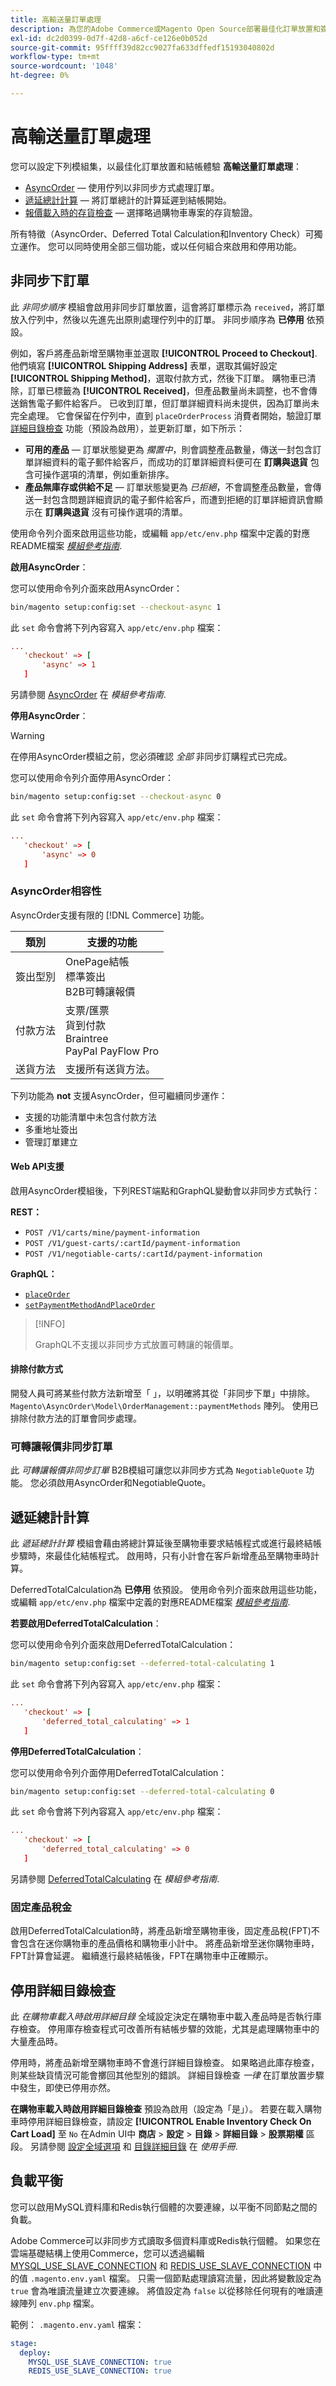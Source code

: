 ```yaml
---
title: 高輸送量訂單處理
description: 為您的Adobe Commerce或Magento Open Source部署最佳化訂單放置和簽出體驗。
exl-id: dc2d0399-0d7f-42d8-a6cf-ce126e0b052d
source-git-commit: 95ffff39d82cc9027fa633dffedf15193040802d
workflow-type: tm+mt
source-wordcount: '1048'
ht-degree: 0%

---
```


# 高輸送量訂單處理

您可以設定下列模組集，以最佳化訂單放置和結帳體驗 **高輸送量訂單處理**：

- [AsyncOrder](#asynchronous-order-placement) — 使用佇列以非同步方式處理訂單。
- [遞延總計計算](#deferred-total-calculation) — 將訂單總計的計算延遲到結帳開始。
- [報價載入時的存貨檢查](#disable-inventory-check) — 選擇略過購物車專案的存貨驗證。

所有特徵（AsyncOrder、Deferred Total Calculation和Inventory Check）可獨立運作。 您可以同時使用全部三個功能，或以任何組合來啟用和停用功能。

## 非同步下訂單

此 _非同步順序_ 模組會啟用非同步訂單放置，這會將訂單標示為 `received`，將訂單放入佇列中，然後以先進先出原則處理佇列中的訂單。 非同步順序為 **已停用** 依預設。

例如，客戶將產品新增至購物車並選取 **[!UICONTROL Proceed to Checkout]**. 他們填寫 **[!UICONTROL Shipping Address]** 表單，選取其偏好設定 **[!UICONTROL Shipping Method]**，選取付款方式，然後下訂單。 購物車已清除，訂單已標籤為 **[!UICONTROL Received]**，但產品數量尚未調整，也不會傳送銷售電子郵件給客戶。 已收到訂單，但訂單詳細資料尚未提供，因為訂單尚未完全處理。 它會保留在佇列中，直到 `placeOrderProcess` 消費者開始，驗證訂單 [詳細目錄檢查](#disable-inventory-check) 功能（預設為啟用），並更新訂單，如下所示：

- **可用的產品** — 訂單狀態變更為 _擱置中_，則會調整產品數量，傳送一封包含訂單詳細資料的電子郵件給客戶，而成功的訂單詳細資料便可在 **訂購與退貨** 包含可操作選項的清單，例如重新排序。
- **產品無庫存或供給不足** — 訂單狀態變更為 _已拒絕_，不會調整產品數量，會傳送一封包含問題詳細資訊的電子郵件給客戶，而遭到拒絕的訂單詳細資訊會顯示在 **訂購與退貨** 沒有可操作選項的清單。

使用命令列介面來啟用這些功能，或編輯 `app/etc/env.php` 檔案中定義的對應README檔案 [_模組參考指南_][mrg].

**啟用AsyncOrder**：

您可以使用命令列介面來啟用AsyncOrder：

```bash
bin/magento setup:config:set --checkout-async 1
```

此 `set` 命令會將下列內容寫入 `app/etc/env.php` 檔案：

```conf
...
   'checkout' => [
       'async' => 1
   ]
```

另請參閱 [AsyncOrder] 在 _模組參考指南_.

**停用AsyncOrder**：

>[!WARNING]
>
>在停用AsyncOrder模組之前，您必須確認 _全部_ 非同步訂購程式已完成。

您可以使用命令列介面停用AsyncOrder：

```bash
bin/magento setup:config:set --checkout-async 0
```

此 `set` 命令會將下列內容寫入 `app/etc/env.php` 檔案：

```conf
...
   'checkout' => [
       'async' => 0
   ]
```

### AsyncOrder相容性

AsyncOrder支援有限的 [!DNL Commerce] 功能。

| 類別 | 支援的功能 |
|------------------|--------------------------------------------------------------------------|
| 簽出型別 | OnePage結帳<br>標準簽出<br>B2B可轉讓報價 |
| 付款方法 | 支票/匯票<br>貨到付款<br>Braintree<br>PayPal PayFlow Pro |
| 送貨方法 | 支援所有送貨方法。 |

下列功能為 **not** 支援AsyncOrder，但可繼續同步運作：

- 支援的功能清單中未包含付款方法
- 多重地址簽出
- 管理訂單建立

#### Web API支援

啟用AsyncOrder模組後，下列REST端點和GraphQL變動會以非同步方式執行：

**REST：**

- `POST /V1/carts/mine/payment-information`
- `POST /V1/guest-carts/:cartId/payment-information`
- `POST /V1/negotiable-carts/:cartId/payment-information`

**GraphQL：**

- [`placeOrder`](https://devdocs.magento.com/guides/v2.4/graphql/mutations/place-order.html)
- [`setPaymentMethodAndPlaceOrder`](https://devdocs.magento.com/guides/v2.4/graphql/mutations/set-payment-place-order.html)

>[!INFO]
>
>GraphQL不支援以非同步方式放置可轉讓的報價單。

#### 排除付款方式

開發人員可將某些付款方法新增至「 」，以明確將其從「非同步下單」中排除。 `Magento\AsyncOrder\Model\OrderManagement::paymentMethods` 陣列。 使用已排除付款方法的訂單會同步處理。

### 可轉讓報價非同步訂單

此 _可轉讓報價非同步訂單_ B2B模組可讓您以非同步方式為 `NegotiableQuote` 功能。 您必須啟用AsyncOrder和NegotiableQuote。

## 遞延總計計算

此 _遞延總計計算_ 模組會藉由將總計算延後至購物車要求結帳程式或進行最終結帳步驟時，來最佳化結帳程式。 啟用時，只有小計會在客戶新增產品至購物車時計算。

DeferredTotalCalculation為 **已停用** 依預設。 使用命令列介面來啟用這些功能，或編輯 `app/etc/env.php` 檔案中定義的對應README檔案 [_模組參考指南_][mrg].

**若要啟用DeferredTotalCalculation**：

您可以使用命令列介面來啟用DeferredTotalCalculation：

```bash
bin/magento setup:config:set --deferred-total-calculating 1
```

此 `set` 命令會將下列內容寫入 `app/etc/env.php` 檔案：

```conf
...
   'checkout' => [
       'deferred_total_calculating' => 1
   ]
```

**停用DeferredTotalCalculation**：

您可以使用命令列介面停用DeferredTotalCalculation：

```bash
bin/magento setup:config:set --deferred-total-calculating 0
```

此 `set` 命令會將下列內容寫入 `app/etc/env.php` 檔案：

```conf
...
   'checkout' => [
       'deferred_total_calculating' => 0
   ]
```

另請參閱 [DeferredTotalCalculating] 在 _模組參考指南_.

### 固定產品稅金

啟用DeferredTotalCalculation時，將產品新增至購物車後，固定產品稅(FPT)不會包含在迷你購物車的產品價格和購物車小計中。 將產品新增至迷你購物車時，FPT計算會延遲。 繼續進行最終結帳後，FPT在購物車中正確顯示。

## 停用詳細目錄檢查

此 _在購物車載入時啟用詳細目錄_ 全域設定決定在購物車中載入產品時是否執行庫存檢查。 停用庫存檢查程式可改善所有結帳步驟的效能，尤其是處理購物車中的大量產品時。

停用時，將產品新增至購物車時不會進行詳細目錄檢查。 如果略過此庫存檢查，則某些缺貨情況可能會擲回其他型別的錯誤。 詳細目錄檢查 _一律_ 在訂單放置步驟中發生，即使已停用亦然。

**在購物車載入時啟用詳細目錄檢查** 預設為啟用（設定為「是」）。 若要在載入購物車時停用詳細目錄檢查，請設定 **[!UICONTROL Enable Inventory Check On Cart Load]** 至 `No` 在Admin UI中 **商店** > **設定** > **目錄** > **詳細目錄** > **股票期權** 區段。 另請參閱 [設定全域選項][global] 和 [目錄詳細目錄][inventory] 在 _使用手冊_.

## 負載平衡

您可以啟用MySQL資料庫和Redis執行個體的次要連線，以平衡不同節點之間的負載。

Adobe Commerce可以非同步方式讀取多個資料庫或Redis執行個體。 如果您在雲端基礎結構上使用Commerce，您可以透過編輯 [MYSQL_USE_SLAVE_CONNECTION](https://devdocs.magento.com/cloud/env/variables-deploy.html#mysql_use_slave_connection) 和 [REDIS_USE_SLAVE_CONNECTION](https://devdocs.magento.com/cloud/env/variables-deploy.html#redis_use_slave_connection) 中的值 `.magento.env.yaml` 檔案。 只需一個節點處理讀寫流量，因此將變數設定為 `true` 會為唯讀流量建立次要連線。 將值設定為 `false` 以從移除任何現有的唯讀連線陣列 `env.php` 檔案。

範例： `.magento.env.yaml` 檔案：

```yaml
stage:
  deploy:
    MYSQL_USE_SLAVE_CONNECTION: true
    REDIS_USE_SLAVE_CONNECTION: true
```

<!-- link definitions -->

[global]: https://experienceleague.adobe.com/docs/commerce-admin/inventory/configuration/global-options.html
[inventory]: https://experienceleague.adobe.com/docs/commerce-admin/inventory/guide-overview.html
[mrg]: https://developer.adobe.com/commerce/php/module-reference/
[AsyncOrder]: https://developer.adobe.com/commerce/php/module-reference/module-async-order/
[DeferredTotalCalculating]: https://developer.adobe.com/commerce/php/module-reference/module-deferred-total-calculating/
